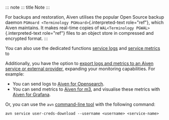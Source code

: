 ::: note
::: title
Note
:::

For backups and restoration, Aiven utilises the popular Open Source
backup daemon `PGHoard <Terminology PGHoard>`{.interpreted-text
role="ref"}, which Aiven maintains. It makes real-time copies of
`WAL<Terminology PGWAL>`{.interpreted-text role="ref"} files to an
object store in compressed and encrypted format.
:::

You can also use the dedicated functions
[service logs](avn-service-logs) and
[service metrics](avn-service-metrics) to

Additionally, you have the option to
[export logs and metrics to an Aiven service or external provider](/docs/platform/concepts/logs-metrics-alerts), expanding your monitoring capabilities. For example:

-   You can send logs to
    [Aiven for Opensearch](/docs/products/opensearch).
-   You can send metrics to
    [Aiven for m3](/docs/products/m3db),
    and visualise these metrics with
    [Aiven for Grafana](/docs/products/grafana).

Or, you can use the `avn`
[command-line tool](/docs/tools/cli) with
the following command:

    avn service user-creds-download --username <username> <service-name>
